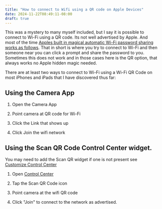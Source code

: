 ```yaml
---
title: "How to connect to Wifi using a QR code on Apple Devices"
date: 2024-11-22T08:49:11-08:00
draft: true
---
```

This was a mystery to many myself included, but I say it is possible to connect to Wi-Fi using a QR code. Its not well advertised by Apple. And  most of the time [Apples built in magical automatic Wi-Fi password sharing works as follows](https://support.apple.com/en-gb/102635). That in short is where you try to connect to Wi-Fi and then someone near you can click a prompt and share the password to you. Sometimes this does not work and in those cases here is the QR option, that always works no Apple hidden magic needed.

There are at least two ways to connect to Wi-Fi using a Wi-Fi QR Code on most iPhones and iPads that I have discovered thus far:

## Using the Camera App

1. Open the Camera App

2. Point camera at QR code for Wi-Fi

3. Click the Link that shows up

4. Click Join the wifi network


## Using the Scan QR Code Control Center widget.

You may need to add the Scan QR widget if one is not present see [Customize  Control Center](https://support.apple.com/guide/iphone/use-and-customize-control-center-iph59095ec58/ios)

1. Open [Control Center](https://support.apple.com/en-us/108330)

2. Tap the Scan QR Code icon

3. Point camera at the wifi QR code

4. Click "Join" to connect to the network as advertised.

